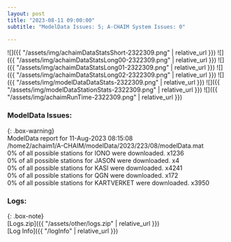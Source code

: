 ```yaml
---
layout: post
title: "2023-08-11 09:00:00"
subtitle: "ModelData Issues: 5; A-CHAIM System Issues: 0"

---
```


![]({{ "/assets/img/achaimDataStatsShort-2322309.png" | relative_url }})
![]({{ "/assets/img/achaimDataStatsLong00-2322309.png" | relative_url }})
![]({{ "/assets/img/achaimDataStatsLong01-2322309.png" | relative_url }})
![]({{ "/assets/img/achaimDataStatsLong02-2322309.png" | relative_url }})
![]({{ "/assets/img/modelDataDataStats-2322309.png" | relative_url }})
![]({{ "/assets/img/modelDataStationStats-2322309.png" | relative_url }})
![]({{ "/assets/img/achaimRunTime-2322309.png" | relative_url }})


### ModelData Issues:  
  
{: .box-warning}  
 ModelData report for 11-Aug-2023 08:15:08   
 /home2/achaim1/A-CHAIM/modelData/2023/223/08/modelData.mat   
 0% of all possible stations for IONO were downloaded. x1236   
 0% of all possible stations for JASON were downloaded. x4   
 0% of all possible stations for KASI were downloaded. x4241   
 0% of all possible stations for QGN were downloaded. x172   
 0% of all possible stations for KARTVERKET were downloaded. x3950   
  


### Logs:  
  
{: .box-note}  
[Logs.zip]({{ "/assets/other/logs.zip" | relative_url }})  
[Log Info]({{ "/logInfo" | relative_url }})  
